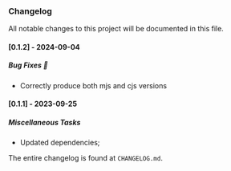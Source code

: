 ### Changelog

All notable changes to this project will be documented in this file.

#### [0.1.2] - 2024-09-04

##### Bug Fixes 🐞

- Correctly produce both mjs and cjs versions

#### [0.1.1] - 2023-09-25

##### Miscellaneous Tasks

- Updated dependencies;

The entire changelog is found at `CHANGELOG.md`.

<!-- generated by git-cliff -->
